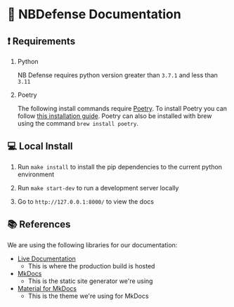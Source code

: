 # 📖 NBDefense Documentation

## ❗️ Requirements

1. Python

    NB Defense requires python version greater than `3.7.1` and less than `3.11`

2. Poetry

    The following install commands require [Poetry](https://python-poetry.org/). To install Poetry you can follow [this installation guide](https://python-poetry.org/docs/#installation). Poetry can also be installed with brew using the command `brew install poetry`.

## 💻 Local Install

1. Run `make install` to install the pip dependencies to the current python environment

2. Run `make start-dev` to run a development server locally

3. Go to `http://127.0.0.1:8000/` to view the docs

## 📚 References

We are using the following libraries for our documentation:

- [Live Documentation](https://nbdefense.ai)
  - This is where the production build is hosted
- [MkDocs](https://www.mkdocs.org/)
  - This is the static site generator we're using
- [Material for MkDocs](https://squidfunk.github.io/mkdocs-material/)
  - This is the theme we're using for MkDocs
